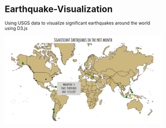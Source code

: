 # Earthquake-Visualization
Using USGS data to visualize significant earthquakes around the world using D3.js

![Website screenshot](https://github.com/jsikri94/Earthquake-Visualization/blob/master/earthquakes%201.png)

